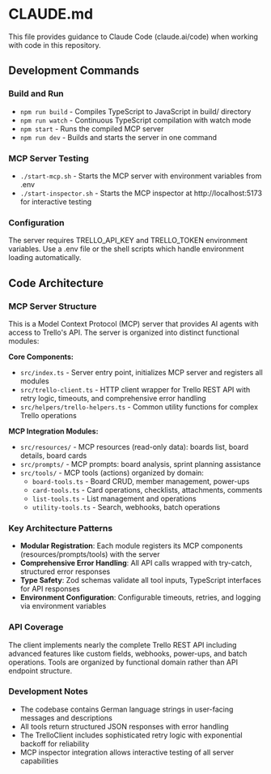 # CLAUDE.md

This file provides guidance to Claude Code (claude.ai/code) when working with code in this repository.

## Development Commands

### Build and Run
- `npm run build` - Compiles TypeScript to JavaScript in build/ directory
- `npm run watch` - Continuous TypeScript compilation with watch mode
- `npm start` - Runs the compiled MCP server
- `npm run dev` - Builds and starts the server in one command

### MCP Server Testing
- `./start-mcp.sh` - Starts the MCP server with environment variables from .env
- `./start-inspector.sh` - Starts the MCP inspector at http://localhost:5173 for interactive testing

### Configuration
The server requires TRELLO_API_KEY and TRELLO_TOKEN environment variables. Use a .env file or the shell scripts which handle environment loading automatically.

## Code Architecture

### MCP Server Structure
This is a Model Context Protocol (MCP) server that provides AI agents with access to Trello's API. The server is organized into distinct functional modules:

**Core Components:**
- `src/index.ts` - Server entry point, initializes MCP server and registers all modules
- `src/trello-client.ts` - HTTP client wrapper for Trello REST API with retry logic, timeouts, and comprehensive error handling
- `src/helpers/trello-helpers.ts` - Common utility functions for complex Trello operations

**MCP Integration Modules:**
- `src/resources/` - MCP resources (read-only data): boards list, board details, board cards
- `src/prompts/` - MCP prompts: board analysis, sprint planning assistance
- `src/tools/` - MCP tools (actions) organized by domain:
  - `board-tools.ts` - Board CRUD, member management, power-ups
  - `card-tools.ts` - Card operations, checklists, attachments, comments
  - `list-tools.ts` - List management and operations
  - `utility-tools.ts` - Search, webhooks, batch operations

### Key Architecture Patterns
- **Modular Registration**: Each module registers its MCP components (resources/prompts/tools) with the server
- **Comprehensive Error Handling**: All API calls wrapped with try-catch, structured error responses
- **Type Safety**: Zod schemas validate all tool inputs, TypeScript interfaces for API responses
- **Environment Configuration**: Configurable timeouts, retries, and logging via environment variables

### API Coverage
The client implements nearly the complete Trello REST API including advanced features like custom fields, webhooks, power-ups, and batch operations. Tools are organized by functional domain rather than API endpoint structure.

### Development Notes
- The codebase contains German language strings in user-facing messages and descriptions
- All tools return structured JSON responses with error handling
- The TrelloClient includes sophisticated retry logic with exponential backoff for reliability
- MCP inspector integration allows interactive testing of all server capabilities